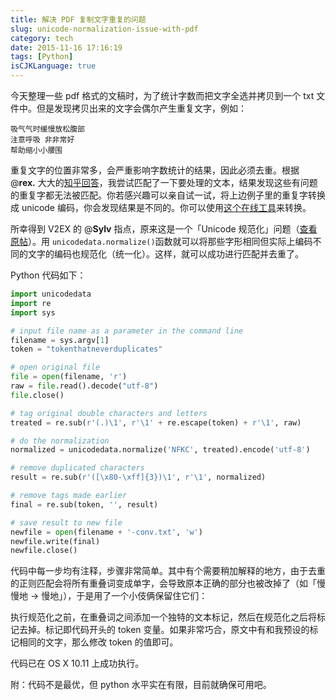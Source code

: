 ```yaml
---
title: 解决 PDF 复制文字重复的问题
slug: unicode-normalization-issue-with-pdf
category: tech
date: 2015-11-16 17:16:19
tags: [Python]
isCJKLanguage: true
---
```


今天整理一些 pdf 格式的文稿时，为了统计字数而把文字全选并拷贝到一个 txt 文件中。但是发现拷贝出来的文字会偶尔产生重复文字，例如：

```shell
吸⽓气时缓慢放松腹部
注意呼吸 ⾮非常好
帮助缩⼩小腰围
```

重复文字的位置非常多，会严重影响字数统计的结果，因此必须去重。根据 @**rex.** 大大的[知乎回答](http://www.zhihu.com/question/20805225/answer/16273727)，我尝试匹配了一下要处理的文本，结果发现这些有问题的重复字都无法被匹配。你若感兴趣可以亲自试一试，将上边例子里的重复字转换成 unicode 编码，你会发现结果是不同的。你可以使用[这个在线工具](https://r12a.github.io/apps/conversion/)来转换。

所幸得到 V2EX 的 @**Sylv** 指点，原来这是一个「Unicode 规范化」问题（[查看原帖](https://www.v2ex.com/t/236498#r_2632245)）。用 `unicodedata.normalize()`函数就可以将那些字形相同但实际上编码不同的文字的编码也规范化（统一化）。这样，就可以成功进行匹配并去重了。

Python 代码如下：

```python
import unicodedata
import re
import sys

# input file name as a parameter in the command line
filename = sys.argv[1]
token = "tokenthatneverduplicates"

# open original file
file = open(filename, 'r')
raw = file.read().decode("utf-8")
file.close()

# tag original double characters and letters
treated = re.sub(r'(.)\1', r'\1' + re.escape(token) + r'\1', raw)

# do the normalization
normalized = unicodedata.normalize('NFKC', treated).encode('utf-8')

# remove duplicated characters
result = re.sub(r'([\x80-\xff]{3})\1', r'\1', normalized)

# remove tags made earlier
final = re.sub(token, '', result)

# save result to new file
newfile = open(filename + '-conv.txt', 'w')
newfile.write(final)
newfile.close()
```

代码中每一步均有注释，步骤非常简单。其中有个需要稍加解释的地方，由于去重的正则匹配会将所有重叠词变成单字，会导致原本正确的部分也被改掉了（如「慢慢地 -> 慢地」），于是用了一个小伎俩保留住它们：

执行规范化之前，在重叠词之间添加一个独特的文本标记，然后在规范化之后将标记去掉。标记即代码开头的 token 变量。如果非常巧合，原文中有和我预设的标记相同的文字，那么修改 token 的值即可。

代码已在 OS X 10.11 上成功执行。

附：代码不是最优，但 python 水平实在有限，目前就确保可用吧。

